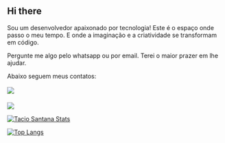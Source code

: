 ## Hi there 

<!--My name is Tácio Santana, I'm 36 years old, and I'm passionate about programming.

I currently work with industrial equipment programming (since 2008) and Front End Development.

I'm a developer with a passion for technology!
This is where I spend my time. And where imagination and creativity are transformed into code.

Ask me anything via WhatsApp or email. I'll be happy to help.

Below are my contacts:
<br>
<br>
<a href=mailto:taciosantana@outlook.com><img src="https://img.shields.io/badge/Microsoft_Outlook-0078D4?style=for-the-badge&logo=microsoft-outlook&logoColor=white"/><a/>
<br>
<br>
<a href="https://wa.me/5579999733167?"><img src="https://img.shields.io/badge/WhatsApp-25D366?style=for-the-badge&logo=whatsapp&logoColor=white"/></a>

-*-*-*-*-*-*-*-*-*-*-*-*-*-*-*-*-*-*-*-*-*-*-*-*-*-*-*-*-*-*-*-*-*-*-*-*-*-*-*-*-*-*-*-*-*-*-*-*-*-*-*-*-*-*-*-*-*-*-*-*-*-*-*-*-*-*-*-*-*-*-*-*-*-*-*-*-*-*-*-*-*-*-*-*-*-*-*-*-*-*-*-*-*-*-*-*-*-*-*-*-*-*-*-*-*-*-*-*-*-*-*-*-*-*-*-*-*-*-*-*-*-*-*-*-*-*-*-*-*-*-*-*-*-*-*-*-*-*- 
<br>
Me chamo Tácio Santana, tenho 36 anos e sou apaixonado por programação.

Atualmente trabalho com programação de equipamentos industriais (desde 2008) e Front End Develop.-->

Sou um desenvolvedor apaixonado por tecnologia!
Este é o espaço onde passo o meu tempo. E onde a imaginação e a criatividade se transformam em código.

Pergunte me algo pelo whatsapp ou por email. Terei o maior prazer em lhe ajudar.

Abaixo seguem meus contatos:
<br>
<br>
<a href=mailto:taciosantana@outlook.com><img src="https://img.shields.io/badge/Microsoft_Outlook-0078D4?style=for-the-badge&logo=microsoft-outlook&logoColor=white"/><a/>
<br>
<br>
<a href="https://wa.me/5579999733167?"><img src="https://img.shields.io/badge/WhatsApp-25D366?style=for-the-badge&logo=whatsapp&logoColor=white"/></a>

[![Tacio Santana Stats](https://github-readme-stats.vercel.app/api?username=TacioSantana)](https://github.com/anuraghazra/github-readme-stats)

[![Top Langs](https://github-readme-stats.vercel.app/api/top-langs/?username=TacioSantana)](https://github.com/anuraghazra/github-readme-stats)
<!--
**TacioSantana/TacioSantana** is a ✨ _special_ ✨ repository because its `README.md` (this file) appears on your GitHub profile.

Here are some ideas to get you started:

- 🔭 I’m currently working on ...
- 🌱 I’m currently learning ...
- 👯 I’m looking to collaborate on ...
- 🤔 I’m looking for help with ...
- 💬 Ask me about ...
- 📫 How to reach me: ...
- 😄 Pronouns: ...
- ⚡ Fun fact: ...
-->
